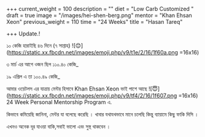 +++
current_weight = 100
description = ""
diet = "Low Carb Customized "
draft = true
image = "/images/hei-shen-berg.png"
mentor = "Khan Ehsan Xeon"
previous_weight = 110
time = "24 Weeks"
title = "Hasan Tareq"

+++
Update.!

১০ কেজি হারাইছি ৪৬ দিনে (৭ সাপ্তাহ) ![😊](https://static.xx.fbcdn.net/images/emoji.php/v9/t1e/2/16/1f60a.png =16x16)

৩ মার্চ এর আগে ওজন ছিল ১১০.৪০ কেজি_

১৯ এপ্রিল এ তা ১০০.৪৯ কেজি_

আমার ওয়েটলস এর যাত্রায় মেন্টর হিসাবে Khan Ehsan Xeon ভাই পাশে আছে ![😇](https://static.xx.fbcdn.net/images/emoji.php/v9/tf4/2/16/1f607.png =16x16) 24 Week Personal Mentorship Program এ.

কিভাবে কমিয়েছি জানিনা, মেন্টর যা বলেছে করেছি । খাবার যথাযথভাবে মানে চলেছি কিন্তু ব্যায়ামে কিছু ফাকি দিসি ।

এখনও অনেক দূর যাওয়া বাকি,সবাই ভালো এবং সুস্থ থাকবেন ।